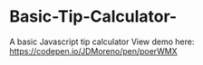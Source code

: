 # Basic-Tip-Calculator-
A basic Javascript tip calculator
View demo here: https://codepen.io/JDMoreno/pen/poerWMX
